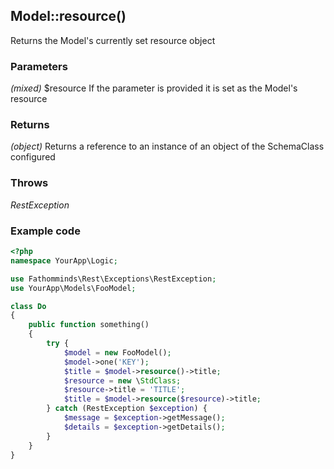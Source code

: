 ## Model::resource() ##

Returns the Model's currently set resource object

### Parameters ###

*(mixed)* $resource If the parameter is provided it is set as the Model's resource

### Returns ###

*(object)* Returns a reference to an instance of an object of the SchemaClass configured

### Throws ###

*RestException*

### Example code ###

```php
<?php
namespace YourApp\Logic;

use Fathomminds\Rest\Exceptions\RestException;
use YourApp\Models\FooModel;

class Do
{
    public function something()
    {
        try {
            $model = new FooModel();
            $model->one('KEY');
            $title = $model->resource()->title;
            $resource = new \StdClass;
            $resource->title = 'TITLE';
            $title = $model->resource($resource)->title;
        } catch (RestException $exception) {
            $message = $exception->getMessage();
            $details = $exception->getDetails();
        }
    }
}

```
